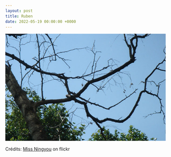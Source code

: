 ```yaml
---
layout: post
title: Ruben
date: 2022-05-19 00:00:00 +0000
---
```


![Ruben](/images/2022-05-19.jpg)

Crédits: [Miss Ningyou](https://www.flickr.com/people/missningyou/) on flickr
